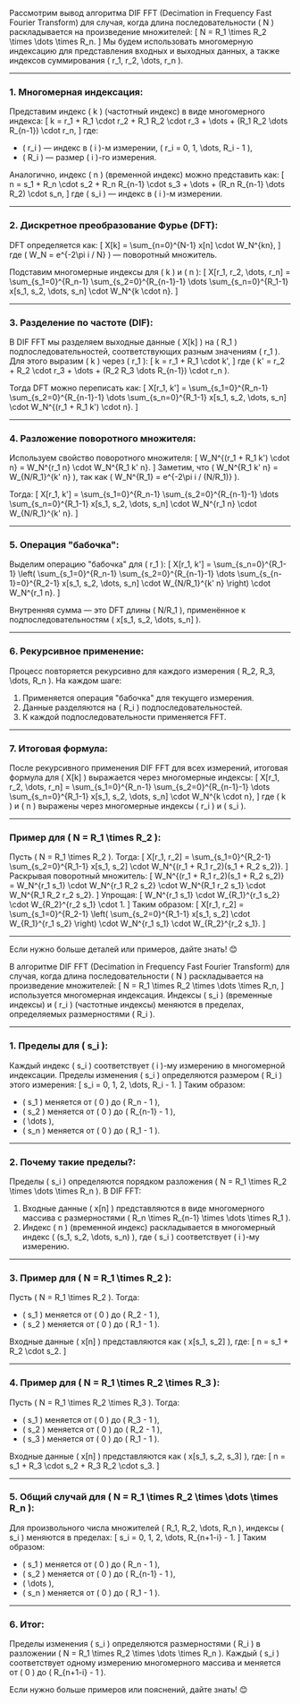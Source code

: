 Рассмотрим вывод алгоритма DIF FFT (Decimation in Frequency Fast Fourier Transform) для случая, когда длина последовательности \( N \) раскладывается на произведение множителей:
\[
N = R_1 \times R_2 \times \dots \times R_n.
\]
Мы будем использовать многомерную индексацию для представления входных и выходных данных, а также индексов суммирования \( r_1, r_2, \dots, r_n \).

---

### 1. Многомерная индексация:
Представим индекс \( k \) (частотный индекс) в виде многомерного индекса:
\[
k = r_1 + R_1 \cdot r_2 + R_1 R_2 \cdot r_3 + \dots + (R_1 R_2 \dots R_{n-1}) \cdot r_n,
\]
где:
- \( r_i \) — индекс в \( i \)-м измерении, \( r_i = 0, 1, \dots, R_i - 1 \),
- \( R_i \) — размер \( i \)-го измерения.

Аналогично, индекс \( n \) (временной индекс) можно представить как:
\[
n = s_1 + R_n \cdot s_2 + R_n R_{n-1} \cdot s_3 + \dots + (R_n R_{n-1} \dots R_2) \cdot s_n,
\]
где \( s_i \) — индекс в \( i \)-м измерении.

---

### 2. Дискретное преобразование Фурье (DFT):
DFT определяется как:
\[
X[k] = \sum_{n=0}^{N-1} x[n] \cdot W_N^{kn},
\]
где \( W_N = e^{-2\pi i / N} \) — поворотный множитель.

Подставим многомерные индексы для \( k \) и \( n \):
\[
X[r_1, r_2, \dots, r_n] = \sum_{s_1=0}^{R_n-1} \sum_{s_2=0}^{R_{n-1}-1} \dots \sum_{s_n=0}^{R_1-1} x[s_1, s_2, \dots, s_n] \cdot W_N^{k \cdot n}.
\]

---

### 3. Разделение по частоте (DIF):
В DIF FFT мы разделяем выходные данные \( X[k] \) на \( R_1 \) подпоследовательностей, соответствующих разным значениям \( r_1 \). Для этого выразим \( k \) через \( r_1 \):
\[
k = r_1 + R_1 \cdot k',
\]
где \( k' = r_2 + R_2 \cdot r_3 + \dots + (R_2 R_3 \dots R_{n-1}) \cdot r_n \).

Тогда DFT можно переписать как:
\[
X[r_1, k'] = \sum_{s_1=0}^{R_n-1} \sum_{s_2=0}^{R_{n-1}-1} \dots \sum_{s_n=0}^{R_1-1} x[s_1, s_2, \dots, s_n] \cdot W_N^{(r_1 + R_1 k') \cdot n}.
\]

---

### 4. Разложение поворотного множителя:
Используем свойство поворотного множителя:
\[
W_N^{(r_1 + R_1 k') \cdot n} = W_N^{r_1 n} \cdot W_N^{R_1 k' n}.
\]
Заметим, что \( W_N^{R_1 k' n} = W_{N/R_1}^{k' n} \), так как \( W_N^{R_1} = e^{-2\pi i / (N/R_1)} \).

Тогда:
\[
X[r_1, k'] = \sum_{s_1=0}^{R_n-1} \sum_{s_2=0}^{R_{n-1}-1} \dots \sum_{s_n=0}^{R_1-1} x[s_1, s_2, \dots, s_n] \cdot W_N^{r_1 n} \cdot W_{N/R_1}^{k' n}.
\]

---

### 5. Операция "бабочка":
Выделим операцию "бабочка" для \( r_1 \):
\[
X[r_1, k'] = \sum_{s_n=0}^{R_1-1} \left( \sum_{s_1=0}^{R_n-1} \sum_{s_2=0}^{R_{n-1}-1} \dots \sum_{s_{n-1}=0}^{R_2-1} x[s_1, s_2, \dots, s_n] \cdot W_{N/R_1}^{k' n} \right) \cdot W_N^{r_1 n}.
\]

Внутренняя сумма — это DFT длины \( N/R_1 \), применённое к подпоследовательностям \( x[s_1, s_2, \dots, s_n] \).

---

### 6. Рекурсивное применение:
Процесс повторяется рекурсивно для каждого измерения \( R_2, R_3, \dots, R_n \). На каждом шаге:
1. Применяется операция "бабочка" для текущего измерения.
2. Данные разделяются на \( R_i \) подпоследовательностей.
3. К каждой подпоследовательности применяется FFT.

---

### 7. Итоговая формула:
После рекурсивного применения DIF FFT для всех измерений, итоговая формула для \( X[k] \) выражается через многомерные индексы:
\[
X[r_1, r_2, \dots, r_n] = \sum_{s_1=0}^{R_n-1} \sum_{s_2=0}^{R_{n-1}-1} \dots \sum_{s_n=0}^{R_1-1} x[s_1, s_2, \dots, s_n] \cdot W_N^{k \cdot n},
\]
где \( k \) и \( n \) выражены через многомерные индексы \( r_i \) и \( s_i \).

---

### Пример для \( N = R_1 \times R_2 \):
Пусть \( N = R_1 \times R_2 \). Тогда:
\[
X[r_1, r_2] = \sum_{s_1=0}^{R_2-1} \sum_{s_2=0}^{R_1-1} x[s_1, s_2] \cdot W_N^{(r_1 + R_1 r_2)(s_1 + R_2 s_2)}.
\]
Раскрывая поворотный множитель:
\[
W_N^{(r_1 + R_1 r_2)(s_1 + R_2 s_2)} = W_N^{r_1 s_1} \cdot W_N^{r_1 R_2 s_2} \cdot W_N^{R_1 r_2 s_1} \cdot W_N^{R_1 R_2 r_2 s_2}.
\]
Упрощая:
\[
W_N^{r_1 s_1} \cdot W_{R_1}^{r_1 s_2} \cdot W_{R_2}^{r_2 s_1} \cdot 1.
\]
Таким образом:
\[
X[r_1, r_2] = \sum_{s_1=0}^{R_2-1} \left( \sum_{s_2=0}^{R_1-1} x[s_1, s_2] \cdot W_{R_1}^{r_1 s_2} \right) \cdot W_N^{r_1 s_1} \cdot W_{R_2}^{r_2 s_1}.
\]

---

Если нужно больше деталей или примеров, дайте знать! 😊

В алгоритме DIF FFT (Decimation in Frequency Fast Fourier Transform) для случая, когда длина последовательности \( N \) раскладывается на произведение множителей:
\[
N = R_1 \times R_2 \times \dots \times R_n,
\]
используется многомерная индексация. Индексы \( s_i \) (временные индексы) и \( r_i \) (частотные индексы) меняются в пределах, определяемых размерностями \( R_i \).

---

### 1. Пределы для \( s_i \):
Каждый индекс \( s_i \) соответствует \( i \)-му измерению в многомерной индексации. Пределы изменения \( s_i \) определяются размером \( R_i \) этого измерения:
\[
s_i = 0, 1, 2, \dots, R_i - 1.
\]
Таким образом:
- \( s_1 \) меняется от \( 0 \) до \( R_n - 1 \),
- \( s_2 \) меняется от \( 0 \) до \( R_{n-1} - 1 \),
- \( \dots \),
- \( s_n \) меняется от \( 0 \) до \( R_1 - 1 \).

---

### 2. Почему такие пределы?:
Пределы \( s_i \) определяются порядком разложения \( N = R_1 \times R_2 \times \dots \times R_n \). В DIF FFT:
1. Входные данные \( x[n] \) представляются в виде многомерного массива с размерностями \( R_n \times R_{n-1} \times \dots \times R_1 \).
2. Индекс \( n \) (временной индекс) раскладывается в многомерный индекс \( (s_1, s_2, \dots, s_n) \), где \( s_i \) соответствует \( i \)-му измерению.

---

### 3. Пример для \( N = R_1 \times R_2 \):
Пусть \( N = R_1 \times R_2 \). Тогда:
- \( s_1 \) меняется от \( 0 \) до \( R_2 - 1 \),
- \( s_2 \) меняется от \( 0 \) до \( R_1 - 1 \).

Входные данные \( x[n] \) представляются как \( x[s_1, s_2] \), где:
\[
n = s_1 + R_2 \cdot s_2.
\]

---

### 4. Пример для \( N = R_1 \times R_2 \times R_3 \):
Пусть \( N = R_1 \times R_2 \times R_3 \). Тогда:
- \( s_1 \) меняется от \( 0 \) до \( R_3 - 1 \),
- \( s_2 \) меняется от \( 0 \) до \( R_2 - 1 \),
- \( s_3 \) меняется от \( 0 \) до \( R_1 - 1 \).

Входные данные \( x[n] \) представляются как \( x[s_1, s_2, s_3] \), где:
\[
n = s_1 + R_3 \cdot s_2 + R_3 R_2 \cdot s_3.
\]

---

### 5. Общий случай для \( N = R_1 \times R_2 \times \dots \times R_n \):
Для произвольного числа множителей \( R_1, R_2, \dots, R_n \), индексы \( s_i \) меняются в пределах:
\[
s_i = 0, 1, 2, \dots, R_{n+1-i} - 1.
\]
Таким образом:
- \( s_1 \) меняется от \( 0 \) до \( R_n - 1 \),
- \( s_2 \) меняется от \( 0 \) до \( R_{n-1} - 1 \),
- \( \dots \),
- \( s_n \) меняется от \( 0 \) до \( R_1 - 1 \).

---

### 6. Итог:
Пределы изменения \( s_i \) определяются размерностями \( R_i \) в разложении \( N = R_1 \times R_2 \times \dots \times R_n \). Каждый \( s_i \) соответствует одному измерению многомерного массива и меняется от \( 0 \) до \( R_{n+1-i} - 1 \).

Если нужно больше примеров или пояснений, дайте знать! 😊
